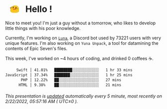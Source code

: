 <h1>   <img src="./spoink.gif" style="vertical-align:middle;" width="30px">   Hello ! </h1>

Nice to meet you! I'm just a guy without a tomorrow, who likes to develop little things with his poor knowledge.

Currently, I'm working on <a href='https://github.com/Asgarrrr/Luna'>`Luna`</a>, a Discord bot used by 73221 users with very unique features. I'm also working on `Yuna Unpack`, a tool for datamining the contents of Epic Seven's files.

This week, I've worked on ~4 hours of coding, and drinked 0 coffees ☕.

```
     Swift │ 41.01%   ████████░░░░░░░░░░░░   1 hr 33 mins
JavaScript │ 37.34%   ███████░░░░░░░░░░░░░   1 hr 25 mins
       PHP │ 12.22%   ██░░░░░░░░░░░░░░░░░░   27 mins
      HTML │ 9.38%    ██░░░░░░░░░░░░░░░░░░   21 mins
```

###### This presentation is [updated](https://github.com/Asgarrrr) automatically every 5 minute, most recently on 2/22/2022, 05:57:16 AM ( UTC±0 ).
